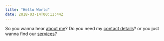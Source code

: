 ```yaml
---
title: "Hello World"
date: 2018-03-14T00:11:44Z
---
```


So you wanna hear [about me](/about)? Do you need my [contact details](/contact)? or you just wanna find our [services](/services)?
